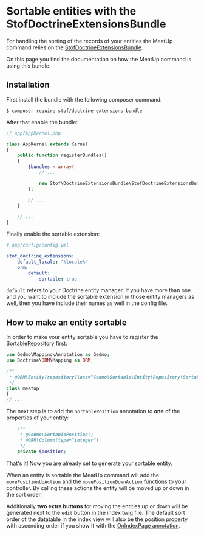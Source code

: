 Sortable entities with the StofDoctrineExtensionsBundle
======================================================

For handling the sorting of the records of your entities the MeatUp command relies on the [StofDoctrineExtensionsBundle](http://symfony.com/doc/current/bundles/StofDoctrineExtensionsBundle/index.html).

On this page you find the documentation on how the MeatUp command is using this bundle.

Installation
-----------

First install the bundle with the following composer command:

```shell
$ composer require stof/doctrine-extensions-bundle
```

After that enable the bundle:

```php
// app/AppKernel.php

class AppKernel extends Kernel
{
    public function registerBundles()
    {
        $bundles = array(
            // ...

            new Stof\DoctrineExtensionsBundle\StofDoctrineExtensionsBundle(),
        );

        // ...
    }

    // ...
}
```

Finally enable the sortable extension:

```yml
# app/config/config.yml

stof_doctrine_extensions:
    default_locale: "%locale%"
    orm:
        default:
            sortable: true
```

`default` refers to your Doctrine entity manager. If you have more than one and you want to include the sortable extension in those entity managers as well, then you have include their names as well in the config file.

How to make an entity sortable
-----------------------------

In order to make your entity sortable you have to register the [SortableRepository](https://github.com/Atlantic18/DoctrineExtensions/blob/master/lib/Gedmo/Sortable/Entity/Repository/SortableRepository.php) first:
 
```php
use Gedmo\Mapping\Annotation as Gedmo;
use Doctrine\ORM\Mapping as ORM;

/**
 * @ORM\Entity(repositoryClass="Gedmo\Sortable\Entity\Repository\SortableRepository")
 */
class meatup
{
// ...
```

The next step is to add the `SortablePosition` annotation to **one** of the properties of your entity:


```php
    /**
     * @Gedmo\SortablePosition()
     * @ORM\Column(type="integer")
     */
    private $position;
```

That's it! Now you are already set to generate your sortable entity. 

When an entity is sortable the MeatUp command will add the `movePositionUpAction` and the `movePositionDownAction` functions to your controller. By calling these actions the entity will be moved up or down in the sort order. 

Additionally **two extra buttons** for moving the entities up or down will be generated next to the `edit` button in the index twig file. The default sort order of the datatable in the index view will also be the position property with ascending order if you show it with the [OnIndexPage annotation](on_index_page.md).
